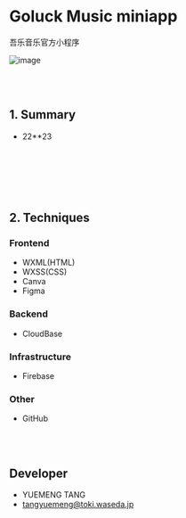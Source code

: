 # Goluck Music miniapp
吾乐音乐官方小程序 


![image](https:)

<br><br>


## 1. Summary

* 22**23
<br>

<br>

<br><br>

## 2. Techniques

### Frontend

-   WXML(HTML)
-   WXSS(CSS)
-   Canva
-   Figma

### Backend

-   CloudBase


### Infrastructure

-   Firebase

### Other

-   GitHub

<br><br>




## Developer

-   YUEMENG TANG
-   tangyuemeng@toki.waseda.jp
